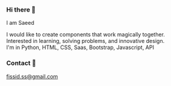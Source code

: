 ### Hi there 👋
 I am Saeed <br>
 
 I would like to create components that work magically together. </br>
 Interested in learning, solving problems, and innovative design. </br>
 I'm in Python, HTML, CSS, Saas, Bootstrap, Javascript, API </br>

### Contact 💬
 fissid.ss@gmail.com
